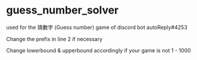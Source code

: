 # guess_number_solver
used for the 猜數字 (Guess number) game of discord bot autoReply#4253

Change the prefix in line 2 if necessary

Change lowerbound & upperbound accordingly if your game is not 1 - 1000
